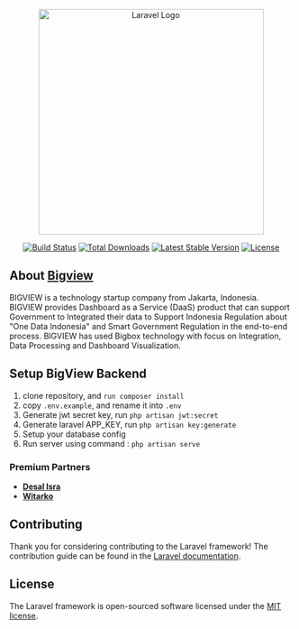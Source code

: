 <p align="center"><a href="https://laravel.com" target="_blank"><img src="https://bigview.bigbox.co.id/static/media/logo_IDSG.0511b379.svg" width="400" alt="Laravel Logo"></a></p>

<p align="center">
<a href="https://github.com/laravel/framework/actions"><img src="https://github.com/laravel/framework/workflows/tests/badge.svg" alt="Build Status"></a>
<a href="https://packagist.org/packages/laravel/framework"><img src="https://img.shields.io/packagist/dt/laravel/framework" alt="Total Downloads"></a>
<a href="https://packagist.org/packages/laravel/framework"><img src="https://img.shields.io/packagist/v/laravel/framework" alt="Latest Stable Version"></a>
<a href="https://packagist.org/packages/laravel/framework"><img src="https://img.shields.io/packagist/l/laravel/framework" alt="License"></a>
</p>

## About [Bigview](https://bigview.bigbox.co.id/)

BIGVIEW is a technology startup company from Jakarta, Indonesia. BIGVIEW provides Dashboard as a Service (DaaS) product that can support Government to Integrated their data to Support Indonesia Regulation about "One Data Indonesia" and Smart Government Regulation in the end-to-end process. BIGVIEW has used Bigbox technology with focus on Integration, Data Processing and Dashboard Visualization.


## Setup BigView Backend

1. clone repository, and `run composer install`
2. copy `.env.example`, and rename it into `.env`
3. Generate jwt secret key, run `php artisan jwt:secret`
4. Generate laravel APP_KEY, run `php artisan key:generate`
5. Setup your database config
6. Run server using command : `php artisan serve`

### Premium Partners

- **[Desal Isra](https://gitlab.playcourt.id/desal_isra/)**
- **[Witarko](https://gitlab.playcourt.id/kokosip)**

## Contributing

Thank you for considering contributing to the Laravel framework! The contribution guide can be found in the [Laravel documentation](https://laravel.com/docs/contributions).

## License

The Laravel framework is open-sourced software licensed under the [MIT license](https://opensource.org/licenses/MIT).
